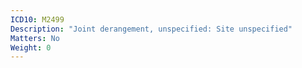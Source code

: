 ```yaml
---
ICD10: M2499
Description: "Joint derangement, unspecified: Site unspecified"
Matters: No
Weight: 0
---
```


